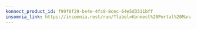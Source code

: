 ```yaml
---
konnect_product_id: f99f0f29-be4e-4fc8-8cec-64e5d3511bff
insomnia_link: https://insomnia.rest/run/?label=Konnect%20Portal%20Management&uri=https%3A%2F%2Fraw.githubusercontent.com%2FKong%2Fdocs.konghq.com%2Fmain%2Fapi-specs%2FKonnect%2Fv2%2Fyaml%2Fportal-management.yaml
---
```

